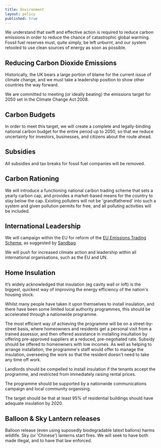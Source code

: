 ```yaml
---
title: Environment
layout: policy
published: true
---
```

We understand that swift and effective action is required to reduce carbon emissions
in order to reduce the chance of catastrophic global warming. Fossil fuel reserves
must, quite simply, be left unburnt, and our system retooled to use clean sources
of energy as soon as possible.

## Reducing Carbon Dioxide Emissions

Historically, the UK bears a large portion of blame for the current issue of climate change, and we must take a leadership
position to show other countries the way forward.

We are committed to meeting (or ideally beating) the emissions target for 2050 set in the Climate Change Act 2008.

## Carbon Budgets

In order to meet this target, we will create a complete and legally-binding national carbon
budget for the entire period up to 2050, so that we reduce uncertainty for investors, businesses,
and citizens about the route ahead.

## Subsidies

All subsidies and tax breaks for fossil fuel companies will be removed.

## Carbon Rationing

We will introduce a functioning national carbon trading scheme that sets a yearly carbon cap, and provides a
market-based means for the country to stay below the cap. Existing polluters will not be 'grandfathered' into
such a system and given pollution permits for free, and all polluting activities will be included.

## International Leadership

We will campaign within the EU for reform of the [EU Emissions Trading Scheme](https://en.wikipedia.org/wiki/European_Union_Emission_Trading_Scheme), as suggested by [Sandbag](http://www.sandbag.org.uk/campaigns/).

We will push for increased climate action and leadership within all international organisations, such as the EU and UN.

## Home Insulation

It’s widely acknowledged that insulation (eg cavity wall or loft) is the biggest, quickest way of improving the energy efficiency of the nation's housing stock.

Whilst many people have taken it upon themselves to install insulation, and there have been some limited local authority programmes, this should be accelerated through a nationwide programme.

The most efficient way of achieving the programme will be on a street-by-street basis, where homeowners and residents get a personal visit from a trained assessor, and then offered assistance in installing insultation by offering pre-approved suppliers at a reduced, pre-negotiated rate. Subsidy should be offered to homeowners with low incomes. As well as helping to arrange installation, the programme's staff would offer to manage the insulation, overseeing the work so that the resident doesn't need to take any time off work.

Landlords should be compelled to install insulation if the tenants accept the programme, and restricted from immediately raising rental prices.

The programme should be supported by a nationwide communications campaign and local community organising.

The target should be that at least 95% of residential buildings should have adequate insulation by 2020.

## Balloon & Sky Lantern releases

Balloon release (even using suposedly biodegradable latext ballons) harms wildlife. Sky (or 'Chinese') lanterns start fires. We will seek to have both made illegal, and to have that law enforced.
